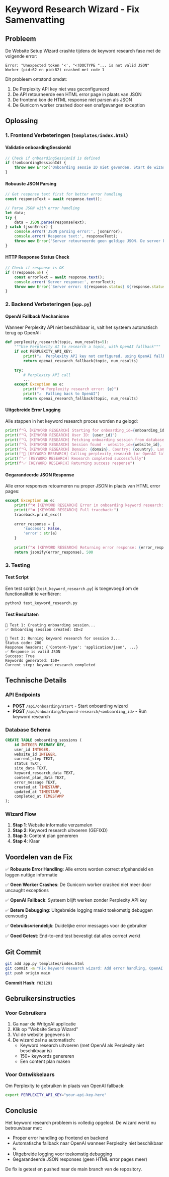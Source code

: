 # Keyword Research Wizard - Fix Samenvatting

## Probleem
De Website Setup Wizard crashte tijdens de keyword research fase met de volgende error:
```
Error: "Unexpected token '<', "<!DOCTYPE "... is not valid JSON"
Worker (pid:62 en pid:82) crashed met code 1
```

Dit probleem ontstond omdat:
1. De Perplexity API key niet was geconfigureerd
2. De API retourneerde een HTML error page in plaats van JSON
3. De frontend kon de HTML response niet parsen als JSON
4. De Gunicorn worker crashed door een onafgevangen exception

## Oplossing

### 1. Frontend Verbeteringen (`templates/index.html`)

#### Validatie onboardingSessionId
```javascript
// Check if onboardingSessionId is defined
if (!onboardingSessionId) {
    throw new Error('Onboarding sessie ID niet gevonden. Start de wizard opnieuw.');
}
```

#### Robuuste JSON Parsing
```javascript
// Get response text first for better error handling
const responseText = await response.text();

// Parse JSON with error handling
let data;
try {
    data = JSON.parse(responseText);
} catch (jsonError) {
    console.error('JSON parsing error:', jsonError);
    console.error('Response text:', responseText);
    throw new Error('Server retourneerde geen geldige JSON. De server kan overbelast zijn.');
}
```

#### HTTP Response Status Check
```javascript
// Check if response is OK
if (!response.ok) {
    const errorText = await response.text();
    console.error('Server response:', errorText);
    throw new Error(`Server error: ${response.status} ${response.statusText}`);
}
```

### 2. Backend Verbeteringen (`app.py`)

#### OpenAI Fallback Mechanisme
Wanneer Perplexity API niet beschikbaar is, valt het systeem automatisch terug op OpenAI:

```python
def perplexity_research(topic, num_results=5):
    """Use Perplexity AI to research a topic, with OpenAI fallback"""
    if not PERPLEXITY_API_KEY:
        print("⚠️  Perplexity API key not configured, using OpenAI fallback")
        return openai_research_fallback(topic, num_results)
    
    try:
        # Perplexity API call
        ...
    except Exception as e:
        print(f"❌ Perplexity research error: {e}")
        print("⚠️  Falling back to OpenAI")
        return openai_research_fallback(topic, num_results)
```

#### Uitgebreide Error Logging
Alle stappen in het keyword research proces worden nu gelogd:

```python
print(f"🔍 [KEYWORD RESEARCH] Starting for onboarding_id={onboarding_id}")
print(f"🔍 [KEYWORD RESEARCH] User ID: {user_id}")
print(f"🔍 [KEYWORD RESEARCH] Fetching onboarding session from database...")
print(f"🔍 [KEYWORD RESEARCH] Session found - website_id={website_id}, status={status}")
print(f"🔍 [KEYWORD RESEARCH] Domain: {domain}, Country: {country}, Language: {language}")
print(f"🔑 [KEYWORD RESEARCH] Calling perplexity_research (or OpenAI fallback)...")
print(f"✅ [KEYWORD RESEARCH] Research completed successfully")
print(f"✅ [KEYWORD RESEARCH] Returning success response")
```

#### Gegarandeerde JSON Response
Alle error responses retourneren nu proper JSON in plaats van HTML error pages:

```python
except Exception as e:
    print(f"❌ [KEYWORD RESEARCH] Error in onboarding keyword research: {str(e)}")
    print(f"❌ [KEYWORD RESEARCH] Full traceback:")
    traceback.print_exc()
    
    error_response = {
        'success': False,
        'error': str(e)
    }
    
    print(f"❌ [KEYWORD RESEARCH] Returning error response: {error_response}")
    return jsonify(error_response), 500
```

### 3. Testing

#### Test Script
Een test script (`test_keyword_research.py`) is toegevoegd om de functionaliteit te verifiëren:

```bash
python3 test_keyword_research.py
```

#### Test Resultaten
```
🧪 Test 1: Creating onboarding session...
✅ Onboarding session created: ID=2

🧪 Test 2: Running keyword research for session 2...
Status code: 200
Response headers: {'Content-Type': 'application/json', ...}
✅ Response is valid JSON
Success: True
Keywords generated: 150+
Current step: keyword_research_completed
```

## Technische Details

### API Endpoints
- **POST** `/api/onboarding/start` - Start onboarding wizard
- **POST** `/api/onboarding/keyword-research/<onboarding_id>` - Run keyword research

### Database Schema
```sql
CREATE TABLE onboarding_sessions (
    id INTEGER PRIMARY KEY,
    user_id INTEGER,
    website_id INTEGER,
    current_step TEXT,
    status TEXT,
    site_data TEXT,
    keyword_research_data TEXT,
    content_plan_data TEXT,
    error_message TEXT,
    created_at TIMESTAMP,
    updated_at TIMESTAMP,
    completed_at TIMESTAMP
);
```

### Wizard Flow
1. **Stap 1**: Website informatie verzamelen
2. **Stap 2**: Keyword research uitvoeren (GEFIXD)
3. **Stap 3**: Content plan genereren
4. **Stap 4**: Klaar

## Voordelen van de Fix

✅ **Robuuste Error Handling**: Alle errors worden correct afgehandeld en loggen nuttige informatie

✅ **Geen Worker Crashes**: De Gunicorn worker crashed niet meer door uncaught exceptions

✅ **OpenAI Fallback**: Systeem blijft werken zonder Perplexity API key

✅ **Betere Debugging**: Uitgebreide logging maakt toekomstig debuggen eenvoudig

✅ **Gebruiksvriendelijk**: Duidelijke error messages voor de gebruiker

✅ **Goed Getest**: End-to-end test bevestigt dat alles correct werkt

## Git Commit

```bash
git add app.py templates/index.html
git commit -m "Fix keyword research wizard: Add error handling, OpenAI fallback, and comprehensive logging"
git push origin main
```

**Commit Hash**: `f031291`

## Gebruikersinstructies

### Voor Gebruikers
1. Ga naar de WritgoAI applicatie
2. Klik op "Website Setup Wizard"
3. Vul de website gegevens in
4. De wizard zal nu automatisch:
   - Keyword research uitvoeren (met OpenAI als Perplexity niet beschikbaar is)
   - 150+ keywords genereren
   - Een content plan maken

### Voor Ontwikkelaars
Om Perplexity te gebruiken in plaats van OpenAI fallback:
```bash
export PERPLEXITY_API_KEY="your-api-key-here"
```

## Conclusie

Het keyword research probleem is volledig opgelost. De wizard werkt nu betrouwbaar met:
- Proper error handling op frontend en backend
- Automatische fallback naar OpenAI wanneer Perplexity niet beschikbaar is
- Uitgebreide logging voor toekomstig debugging
- Gegarandeerde JSON responses (geen HTML error pages meer)

De fix is getest en pushed naar de main branch van de repository.

